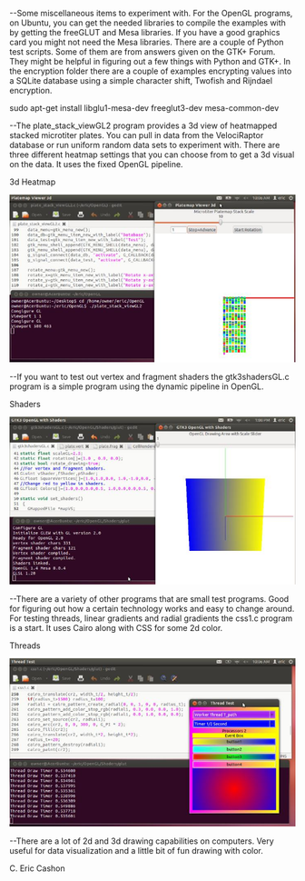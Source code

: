 

--Some miscellaneous items to experiment with. For the OpenGL programs, on Ubuntu, you can get the needed libraries to compile the examples with by getting the freeGLUT and Mesa libraries. If you have a good graphics card you might not need the Mesa libraries. There are a couple of Python test scripts. Some of them are from answers given on the GTK+ Forum. They might be helpful in figuring out a few things with Python and GTK+. In the encryption folder there are a couple of examples encrypting values into a SQLite database using a simple character shift, Twofish and Rijndael encryption. 

sudo apt-get install libglu1-mesa-dev freeglut3-dev mesa-common-dev
 

--The plate_stack_viewGL2 program provides a 3d view of heatmapped stacked microtiter plates. You can pull in data from the VelociRaptor database or run uniform random data sets to experiment with. There are three different heatmap settings that you can choose from to get a 3d visual on the data. It uses the fixed OpenGL pipeline.

3d Heatmap

![ScreenShot](/Misc/platemapGL1.jpg)


--If you want to test out vertex and fragment shaders the gtk3shadersGL.c program is a simple program using the dynamic pipeline in OpenGL.

Shaders

![ScreenShot](/Misc/vertex.jpg)


--There are a variety of other programs that are small test programs. Good for figuring out how a certain technology works and easy to change around. For testing threads, linear gradients and radial gradients the css1.c program is a start. It uses Cairo along with CSS for some 2d color.

Threads

![ScreenShot](/Misc/threads.jpg)


--There are a lot of 2d and 3d drawing capabilities on computers. Very useful for data visualization and a little bit of fun drawing with color. 

C. Eric Cashon

